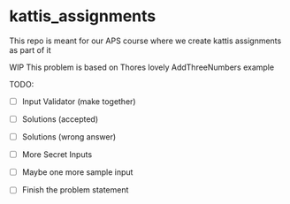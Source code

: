 # kattis_assignments
This repo is meant for our APS course where we create kattis assignments as part of it

WIP This problem is based on Thores lovely AddThreeNumbers example

TODO:
- [ ] Input Validator (make together)
- [ ] Solutions (accepted)
- [ ] Solutions (wrong answer)
- [ ] More Secret Inputs
- [ ] Maybe one more sample input
- [ ] Finish the problem statement
      
